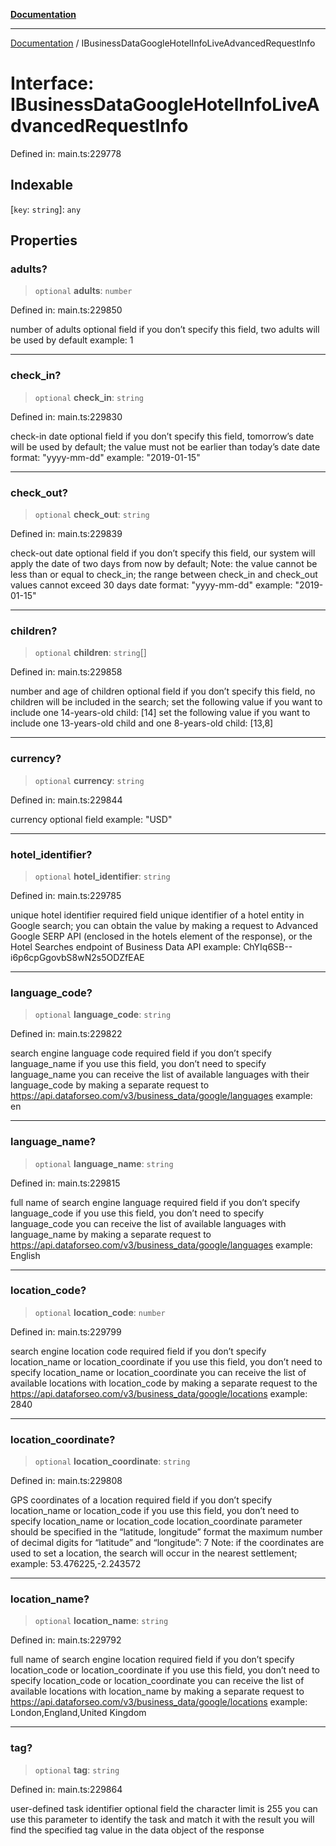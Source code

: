 [**Documentation**](../README.md)

***

[Documentation](../README.md) / IBusinessDataGoogleHotelInfoLiveAdvancedRequestInfo

# Interface: IBusinessDataGoogleHotelInfoLiveAdvancedRequestInfo

Defined in: main.ts:229778

## Indexable

\[`key`: `string`\]: `any`

## Properties

### adults?

> `optional` **adults**: `number`

Defined in: main.ts:229850

number of adults
optional field
if you don’t specify this field, two adults will be used by default
example:
1

***

### check\_in?

> `optional` **check\_in**: `string`

Defined in: main.ts:229830

check-in date
optional field
if you don’t specify this field, tomorrow’s date will be used by default;
the value must not be earlier than today’s date
date format: "yyyy-mm-dd"
example:
"2019-01-15"

***

### check\_out?

> `optional` **check\_out**: `string`

Defined in: main.ts:229839

check-out date
optional field
if you don’t specify this field, our system will apply the date of two days from now by default;
Note: the value cannot be less than or equal to check_in;
the range between check_in and check_out values cannot exceed 30 days
date format: "yyyy-mm-dd"
example:
"2019-01-15"

***

### children?

> `optional` **children**: `string`[]

Defined in: main.ts:229858

number and age of children
optional field
if you don’t specify this field, no children will be included in the search;
set the following value if you want to include one 14-years-old child:
[14]
set the following value if you want to include one 13-years-old child and one 8-years-old child:
[13,8]

***

### currency?

> `optional` **currency**: `string`

Defined in: main.ts:229844

currency
optional field
example:
"USD"

***

### hotel\_identifier?

> `optional` **hotel\_identifier**: `string`

Defined in: main.ts:229785

unique hotel identifier
required field
unique identifier of a hotel entity in Google search;
you can obtain the value by making a request to Advanced Google SERP API (enclosed in the hotels element of the response), or the Hotel Searches endpoint of Business Data API
example:
ChYIq6SB--i6p6cpGgovbS8wN2s5ODZfEAE

***

### language\_code?

> `optional` **language\_code**: `string`

Defined in: main.ts:229822

search engine language code
required field if you don’t specify language_name
if you use this field, you don’t need to specify language_name
you can receive the list of available languages with their language_code by making a separate request to https://api.dataforseo.com/v3/business_data/google/languages
example:
en

***

### language\_name?

> `optional` **language\_name**: `string`

Defined in: main.ts:229815

full name of search engine language
required field if you don’t specify language_code
if you use this field, you don’t need to specify language_code
you can receive the list of available languages with language_name by making a separate request to https://api.dataforseo.com/v3/business_data/google/languages
example:
English

***

### location\_code?

> `optional` **location\_code**: `number`

Defined in: main.ts:229799

search engine location code
required field if you don’t specify location_name or location_coordinate
if you use this field, you don’t need to specify location_name or location_coordinate
you can receive the list of available locations with location_code by making a separate request to the https://api.dataforseo.com/v3/business_data/google/locations
example:
2840

***

### location\_coordinate?

> `optional` **location\_coordinate**: `string`

Defined in: main.ts:229808

GPS coordinates of a location
required field if you don’t specify location_name or location_code
if you use this field, you don’t need to specify location_name or location_code
location_coordinate parameter should be specified in the “latitude, longitude” format
the maximum number of decimal digits for “latitude” and “longitude”: 7
Note: if the coordinates are used to set a location, the search will occur in the nearest settlement;
example:
53.476225,-2.243572

***

### location\_name?

> `optional` **location\_name**: `string`

Defined in: main.ts:229792

full name of search engine location
required field if you don’t specify location_code or location_coordinate
if you use this field, you don’t need to specify location_code or location_coordinate
you can receive the list of available locations with location_name by making a separate request to https://api.dataforseo.com/v3/business_data/google/locations
example:
London,England,United Kingdom

***

### tag?

> `optional` **tag**: `string`

Defined in: main.ts:229864

user-defined task identifier
optional field
the character limit is 255
you can use this parameter to identify the task and match it with the result
you will find the specified tag value in the data object of the response
